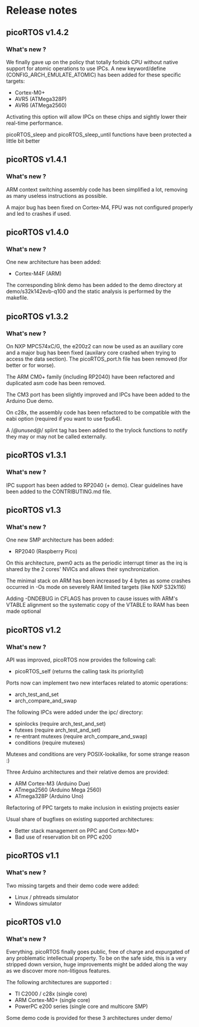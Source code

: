 # Release notes

## picoRTOS v1.4.2
### What's new ?

We finally gave up on the policy that totally forbids CPU without native support for atomic 
operations to use IPCs. A new keyword/define (CONFIG_ARCH_EMULATE_ATOMIC) has been added
for these specific targets:
 - Cortex-M0+
 - AVR5 (ATMega328P)
 - AVR6 (ATMega2560)

Activating this option will allow IPCs on these chips and sightly lower their real-time
performance.

picoRTOS_sleep and picoRTOS_sleep_until functions have been protected a little bit better

## picoRTOS v1.4.1
### What's new ?

ARM context switching assembly code has been simplified a lot, removing as many useless
instructions as possible.

A major bug has been fixed on Cortex-M4, FPU was not configured properly and led to
crashes if used.

## picoRTOS v1.4.0
### What's new ?

One new architecture has been added:
 - Cortex-M4F (ARM)

The corresponding blink demo has been added to the demo directory
at demo/s32k142evb-q100 and the static analysis is performed by the
makefile.

## picoRTOS v1.3.2
### What's new ?

On NXP MPC574xC/G, the e200z2 can now be used as an auxiliary core and a
major bug has been fixed (auxilary core crashed when trying to access the data section).
The picoRTOS_port.h file has been removed (for better or for worse).

The ARM CM0+ family (including RP2040) have been refactored and duplicated asm code
has been removed.

The CM3 port has been slightly improved and IPCs have been added to the Arduino Due demo.

On c28x, the assembly code has been refactored to be compatible with the eabi option
(required if you want to use fpu64).

A /*@unused@*/ splint tag has been added to the trylock functions to notify they
may or may not be called externally.

## picoRTOS v1.3.1
### What's new ?

IPC support has been added to RP2040 (+ demo).
Clear guidelines have been added to the CONTRIBUTING.md file.

## picoRTOS v1.3
### What's new ?

One new SMP architecture has been added:
 - RP2040 (Raspberry Pico)

On this architecture, pwm0 acts as the periodic interrupt timer as the
irq is shared by the 2 cores' NVICs and allows their synchronization.

The minimal stack on ARM has been increased by 4 bytes as some crashes occurred
in -Os mode on severely RAM limited targets (like NXP S32k116)

Adding -DNDEBUG in CFLAGS has proven to cause issues with ARM's VTABLE alignment
so the systematic copy of the VTABLE to RAM has been made optional

## picoRTOS v1.2
### What's new ?

API was improved, picoRTOS now provides the following call:
 - picoRTOS_self (returns the calling task its priority/id)

Ports now can implement two new interfaces related to atomic operations:
 - arch_test_and_set
 - arch_compare_and_swap

The following IPCs were added under the ipc/ directory:
 - spinlocks (require arch_test_and_set)
 - futexes (require arch_test_and_set)
 - re-entrant mutexes (require arch_compare_and_swap)
 - conditions (require mutexes)

Mutexes and conditions are very POSIX-lookalike, for some strange reason :)

Three Arduino architectures and their relative demos are provided:
 - ARM Cortex-M3 (Arduino Due)
 - ATmega2560 (Arduino Mega 2560)
 - ATmega328P (Arduino Uno)

Refactoring of PPC targets to make inclusion in existing projects easier

Usual share of bugfixes on existing supported architectures:
 - Better stack management on PPC and Cortex-M0+
 - Bad use of reservation bit on PPC e200

## picoRTOS v1.1
### What's new ?

Two missing targets and their demo code were added:
 - Linux / phtreads simulator
 - Windows simulator

## picoRTOS v1.0
### What's new ?

Everything. picoRTOS finally goes public, free of charge and expurgated of any problematic
intellectual property. To be on the safe side, this is a very stripped down version, huge
improvements might be added along the way as we discover more non-litigous features. 

The following architectures are supported :
 - TI C2000 / c28x (single core)
 - ARM Cortex-M0+ (single core)
 - PowerPC e200 series (single core and multicore SMP)

Some demo code is provided for these 3 architectures under demo/
